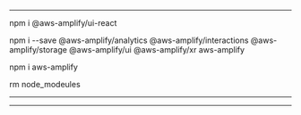 
----------------------------------------------------------------------------------------

npm i @aws-amplify/ui-react

npm i --save @aws-amplify/analytics @aws-amplify/interactions @aws-amplify/storage @aws-amplify/ui @aws-amplify/xr aws-amplify

npm i aws-amplify

rm node_modeules

----------------------------------------------------------------------------------------



----------------------------------------------------------------------------------------
